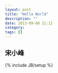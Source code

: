 ```yaml
---
layout: post
title: "Hello World"
description: ""
date: 2013-09-08 21:12
category: 
tags: []
---
```



## 宋小峰 ##

{% include JB/setup %}
